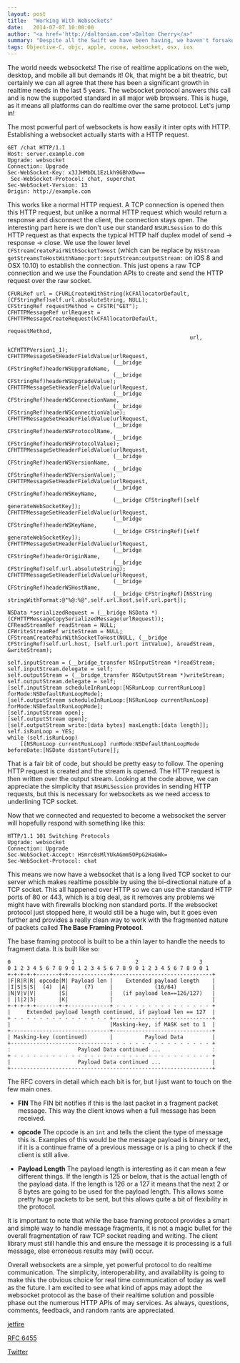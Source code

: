 ```yaml
---
layout: post
title:  "Working With Websockets"
date:   2014-07-07 10:00:00
author: "<a href='http://daltoniam.com'>Dalton Cherry</a>"
summary: "Despite all the Swift we have been having, we haven't forsaken Objective-C. This week we break down the websocket protocol by exploring the newest Objective-C websocket library, jetfire."
tags: Objective-C, objc, apple, cocoa, websocket, osx, ios
---
```


The world needs websockets! The rise of realtime applications on the web, desktop, and mobile all but demands it! Ok, that might be a bit theatric, but certainly we can all agree that there has been a significant growth in realtime needs in the last 5 years. The websocket protocol answers this call and is now the supported standard in all major web browsers. This is huge, as it means all platforms can do realtime over the same protocol. Let's jump in!

The most powerful part of websockets is how easily it inter opts with HTTP. Establishing a websocket actually starts with a HTTP request.

```
GET /chat HTTP/1.1 
Host: server.example.com 
Upgrade: websocket 
Connection: Upgrade 
Sec-WebSocket-Key: x3JJHMbDL1EzLkh9GBhXDw==
 Sec-WebSocket-Protocol: chat, superchat 
Sec-WebSocket-Version: 13 
Origin: http://example.com
```

This works like a normal HTTP request. A TCP connection is opened then this HTTP request, but unlike a normal HTTP request which would return a response and disconnect the client, the connection stays open. The interesting part here is we don't use our standard `NSURLSession` to do this HTTP request as that expects the typical HTTP half duplex model of send -> response -> close. We use the lower level `CFStreamCreatePairWithSocketToHost` (which can be replace by `NSStream getStreamsToHostWithName:port:inputStream:outputStream:` on iOS 8 and OSX 10.10) to establish the connection. This just opens a raw TCP connection and we use the Foundation APIs to create and send the HTTP request over the raw socket.

```objc
CFURLRef url = CFURLCreateWithString(kCFAllocatorDefault, (CFStringRef)self.url.absoluteString, NULL);
CFStringRef requestMethod = CFSTR("GET");
CFHTTPMessageRef urlRequest = CFHTTPMessageCreateRequest(kCFAllocatorDefault,
                                                         requestMethod,
                                                         url,
                                                         kCFHTTPVersion1_1);
CFHTTPMessageSetHeaderFieldValue(urlRequest,
                                 (__bridge CFStringRef)headerWSUpgradeName,
                                 (__bridge CFStringRef)headerWSUpgradeValue);
CFHTTPMessageSetHeaderFieldValue(urlRequest,
                                 (__bridge CFStringRef)headerWSConnectionName,
                                 (__bridge CFStringRef)headerWSConnectionValue);
CFHTTPMessageSetHeaderFieldValue(urlRequest,
                                 (__bridge CFStringRef)headerWSProtocolName,
                                 (__bridge CFStringRef)headerWSProtocolValue);
CFHTTPMessageSetHeaderFieldValue(urlRequest,
                                 (__bridge CFStringRef)headerWSVersionName,
                                 (__bridge CFStringRef)headerWSVersionValue);
CFHTTPMessageSetHeaderFieldValue(urlRequest,
                                 (__bridge CFStringRef)headerWSKeyName,
                                 (__bridge CFStringRef)[self generateWebSocketKey]);
CFHTTPMessageSetHeaderFieldValue(urlRequest,
                                 (__bridge CFStringRef)headerWSKeyName,
                                 (__bridge CFStringRef)[self generateWebSocketKey]);
CFHTTPMessageSetHeaderFieldValue(urlRequest,
                                 (__bridge CFStringRef)headerOriginName,
                                 (__bridge CFStringRef)self.url.absoluteString);
CFHTTPMessageSetHeaderFieldValue(urlRequest,
                                 (__bridge CFStringRef)headerWSHostName,
                                 (__bridge CFStringRef)[NSString stringWithFormat:@"%@:%@",self.url.host,self.url.port]);

NSData *serializedRequest = (__bridge NSData *)(CFHTTPMessageCopySerializedMessage(urlRequest));
CFReadStreamRef readStream = NULL;
CFWriteStreamRef writeStream = NULL;
CFStreamCreatePairWithSocketToHost(NULL, (__bridge CFStringRef)self.url.host, [self.url.port intValue], &readStream, &writeStream);

self.inputStream = (__bridge_transfer NSInputStream *)readStream;
self.inputStream.delegate = self;
self.outputStream = (__bridge_transfer NSOutputStream *)writeStream;
self.outputStream.delegate = self;
[self.inputStream scheduleInRunLoop:[NSRunLoop currentRunLoop] forMode:NSDefaultRunLoopMode];
[self.outputStream scheduleInRunLoop:[NSRunLoop currentRunLoop] forMode:NSDefaultRunLoopMode];
[self.inputStream open];
[self.outputStream open];
[self.outputStream write:[data bytes] maxLength:[data length]];
self.isRunLoop = YES;
while (self.isRunLoop)
    [[NSRunLoop currentRunLoop] runMode:NSDefaultRunLoopMode beforeDate:[NSDate distantFuture]];
```

That is a fair bit of code, but should be pretty easy to follow. The opening HTTP request is created and the stream is opened. The HTTP request is then written over the output stream. Looking at the code above, we can appreciate the simplicity that `NSURLSession` provides in sending HTTP requests, but this is necessary for websockets as we need access to underlining TCP socket.

Now that we connected and requested to become a websocket the server will hopefully respond with something like this:

```
HTTP/1.1 101 Switching Protocols 
Upgrade: websocket 
Connection: Upgrade 
Sec-WebSocket-Accept: HSmrc0sMlYUkAGmm5OPpG2HaGWk= 
Sec-WebSocket-Protocol: chat
```

This means we now have a websocket that is a long lived TCP socket to our server which makes realtime possible by using the bi-directional nature of a TCP socket. This all happened over HTTP so we can use the standard HTTP ports of 80 or 443, which is a big deal, as it removes any problems we might have with firewalls blocking non standard ports. If the websocket protocol just stopped here, it would still be a huge win, but it goes even further and provides a really clean way to work with the fragmented nature of packets called **The Base Framing Protocol**. 


The base framing protocol is built to be a thin layer to handle the needs to fragment data. It is built like so:

```
0                   1                   2                   3
0 1 2 3 4 5 6 7 8 9 0 1 2 3 4 5 6 7 8 9 0 1 2 3 4 5 6 7 8 9 0 1
+-+-+-+-+-------+-+-------------+-------------------------------+
|F|R|R|R| opcode|M| Payload len |    Extended payload length    |
|I|S|S|S|  (4)  |A|     (7)     |             (16/64)           |
|N|V|V|V|       |S|             |   (if payload len==126/127)   |
| |1|2|3|       |K|             |                               |
+-+-+-+-+-------+-+-------------+ - - - - - - - - - - - - - - - +
|     Extended payload length continued, if payload len == 127  |
+ - - - - - - - - - - - - - - - +-------------------------------+
|                               |Masking-key, if MASK set to 1  |
+-------------------------------+-------------------------------+
| Masking-key (continued)       |          Payload Data         |
+-------------------------------- - - - - - - - - - - - - - - - +
:                     Payload Data continued ...                :
+ - - - - - - - - - - - - - - - - - - - - - - - - - - - - - - - +
|                     Payload Data continued ...                |
+---------------------------------------------------------------+
```

The RFC covers in detail which each bit is for, but I just want to touch on the few main ones. 

- **FIN** The FIN bit notifies if this is the last packet in a fragment packet message. This way the client knows when a full message has been received.

- **opcode** The opcode is an `int` and tells the client the type of message this is. Examples of this would be the message payload is binary or text, if it is a continue frame of a previous message or is a ping to check if the client is still alive.

- **Payload Length** The payload length is interesting as it can mean a few different things. If the length is 125 or below, that is the actual length of the payload data. If the length is 126 or a 127 it means that the next 2 or 8 bytes are going to be used for the payload length. This allows some pretty huge packets to be sent, but this allows quite a bit of flexibility in the protocol.

It is important to note that while the base framing protocol provides a smart and simple way to handle message fragments, it is not a magic bullet for the overall fragmentation of raw TCP socket reading and writing. The client library must still handle this and ensure the message it is processing is a full message, else erroneous results may (will) occur.

Overall websockets are a simple, yet powerful protocol to do realtime communication. The simplicity, interoperability, and availability is going to make this the obvious choice for real time communication of today as well as the future. I am excited to see what kind of apps may adopt the websocket protocol as the base of their realtime solution and possible phase out the numerous HTTP APIs of may services. As always, questions, comments, feedback, and random rants are appreciated.

[jetfire](https://github.com/acmacalister/jetfire) 

[RFC 6455](http://tools.ietf.org/html/rfc6455)

[Twitter](https://twitter.com/daltoniam)



